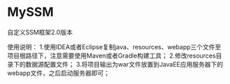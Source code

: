 # MySSM
自定义SSM框架2.0版本

使用说明：
1.使用IDEA或者Eclipse复制java、resources、webapp三个文件至项目根路径下，注意需要使用Maven或者Gradle构建工具；
2.修改resources目录下的数据源配置文件；
3.将项目输出为war文件放置到JavaEE应用服务器下的webapp文件，之后启动服务器即可；
